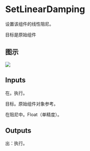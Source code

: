 # SetLinearDamping

设置该组件的线性阻尼。

目标是原始组件

## 图示

![]($-20221218-20284725.png)

## Inputs

在。执行。

目标。原始组件对象参考。

在阻尼中。Float（单精度）。  

## Outputs

出：执行。
